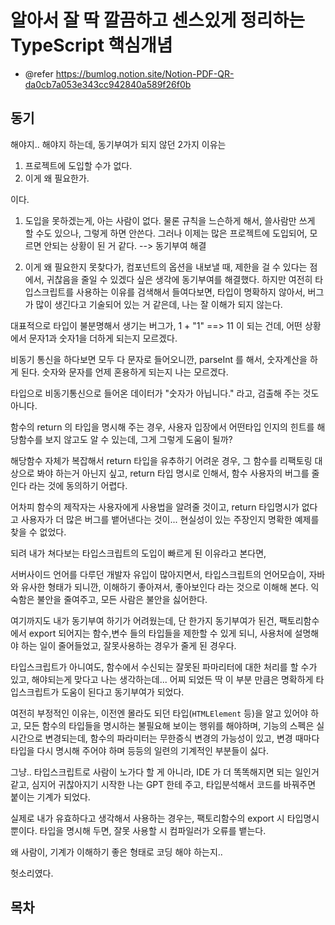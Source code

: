 # 알아서 잘 딱 깔끔하고 센스있게 정리하는 TypeScript 핵심개념

- @refer
  https://bumlog.notion.site/Notion-PDF-QR-da0cb7a053e343cc942840a589f26f0b

## 동기

해야지.. 해야지 하는데, 동기부여가 되지 않던 2가지 이유는

1. 프로젝트에 도입할 수가 없다.
2. 이게 왜 필요한가.

이다.

1. 도입을 못하겠는게, 아는 사람이 없다. 물론 규칙을 느슨하게 해서, 쓸사람만 쓰게 할 수도 있으나, 그렇게 하면 안쓴다.
   그러나 이제는 많은 프로젝트에 도입되어, 모르면 안되는 상황이 된 거 같다.
   --> 동기부여 해결

2. 이게 왜 필요한지 못찾다가, 컴포넌트의 옵션을 내보낼 때, 제한을 걸 수 있다는 점에서, 귀찮음을 줄일 수 있겠다 싶은 생각에 동기부여를 해결했다.
   하지만 여전히 타입스크립트를 사용하는 이유를 검색해서 들여다보면, 타입이 명확하지 않아서, 버그가 많이 생긴다고 기술되어 있는 거 같은데, 나는 잘 이해가 되지 않는다.

대표적으로 타입이 불분명해서 생기는 버그가, 1 + "1" ==> 11 이 되는 건데, 어떤 상황에서 문자1과 숫자1을 더하게 되는지 모르겠다.

비동기 통신을 하다보면 모두 다 문자로 들어오니깐, parseInt 를 해서, 숫자계산을 하게 된다.
숫자와 문자를 언제 혼용하게 되는지 나는 모르겠다.

타입으로 비동기통신으로 들어온 데이터가 "숫자가 아닙니다." 라고, 검출해 주는 것도 아니다.

함수의 return 의 타입을 명시해 주는 경우, 사용자 입장에서 어떤타입 인지의 힌트를 해당함수를 보지 않고도 알 수 있는데, 그게 그렇게 도움이 될까?

해당함수 자체가 복잡해서 return 타입을 유추하기 어려운 경우, 그 함수를 리팩토링 대상으로 봐야 하는거 아닌지 싶고, return 타입 명시로 인해서, 함수 사용자의 버그를 줄인다 라는 것에 동의하기 어렵다.

어차피 함수의 제작자는 사용자에게 사용법을 알려줄 것이고, return 타입명시가 없다고 사용자가 더 많은 버그를 뱉어낸다는 것이... 현실성이 있는 주장인지 명확한 예제를 찾을 수 없었다.

되려 내가 쳐다보는 타입스크립트의 도입이 빠르게 된 이유라고 본다면,

서버사이드 언어를 다루던 개발자 유입이 많아지면서, 타입스크립트의 언어모습이, 자바와 유사한 형태가 되니깐, 이해하기 좋아져서, 좋아보인다 라는 것으로 이해해 본다.
익숙함은 불안을 줄여주고, 모든 사람은 불안을 싫어한다.

여기까지도 내가 동기부여 하기가 어려웠는데, 단 한가지 동기부여가 된건, 팩토리함수에서 export 되어지는 함수,변수 들의 타입들을 제한할 수 있게 되니, 사용처에 설명해야 하는 일이 줄어들었고, 잘못사용하는 경우가 줄게 된 경우다.

타입스크립트가 아니여도, 함수에서 수신되는 잘못된 파마리터에 대한 처리를 할 수가 있고, 해야되는게 맞다고 나는 생각하는데... 어찌 되었든 딱 이 부분 만큼은 명확하게 타입스크립트가 도움이 된다고 동기부여가 되었다.

여전히 부정적인 이유는, 이전엔 몰라도 되던 타입(`HTMLElement` 등)을 알고 있어야 하고, 모든 함수의 타입들을 명시하는 불필요해 보이는 행위를 해야하며, 기능의 스펙은 실시간으로 변경되는데, 함수의 파라미터는 무한증식 변경의 가능성이 있고, 변경 때마다 타입을 다시 명시해 주어야 하며 등등의 일련의 기계적인 부분들이 싫다.

그냥.. 타입스크립트로 사람이 노가다 할 게 아니라, IDE 가 더 똑똑해지면 되는 일인거 같고, 심지어 귀찮아지기 시작한 나는 GPT 한테 주고, 타입분석해서 코드를 바꿔주면 붙이는 기계가 되었다.

실제로 내가 유효하다고 생각해서 사용하는 경우는, 팩토리함수의 export 시 타입명시 뿐이다.
타입을 명시해 두면, 잘못 사용할 시 컴파일러가 오류를 뱉는다.

왜 사람이, 기계가 이해하기 좋은 형태로 코딩 해야 하는지..

헛소리였다.

## 목차
